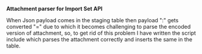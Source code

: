 **Attachment parser for Import Set API**

When Json payload comes in the staging table then payload ":" gets converted "=" due to which it becomes challenging to parse the encoded version of attachment, so, to get rid of this problem 
I have written the script include which parses the attachment correctly and inserts the same in the table.
